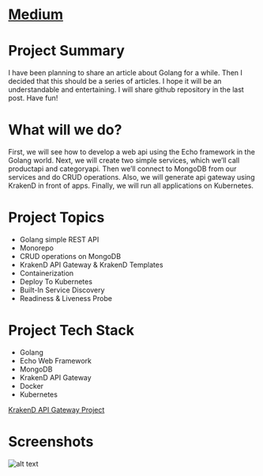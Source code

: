 # [Medium](https://medium.com/@isikakin95/simple-app-project-summary-63350b2c34eb "Google's Homepage")

# Project Summary

I have been planning to share an article about Golang for a while. Then I decided that this should be a series of articles. I hope it will be an understandable and entertaining. I will share github repository in the last post. Have fun!

# What will we do?
First, we will see how to develop a web api using the Echo framework in the Golang world. Next, we will create two simple services, which we’ll call productapi and categoryapi. Then we’ll connect to MongoDB from our services and do CRUD operations. Also, we will generate api gateway using KrakenD in front of apps. Finally, we will run all applications on Kubernetes.

# Project Topics
- Golang simple REST API
- Monorepo
- CRUD operations on MongoDB
- KrakenD API Gateway & KrakenD Templates
- Containerization
- Deploy To Kubernetes
- Built-In Service Discovery
- Readiness & Liveness Probe

# Project Tech Stack
- Golang
- Echo Web Framework
- MongoDB
- KrakenD API Gateway
- Docker
- Kubernetes

[KrakenD API Gateway Project ](https://github.com/isikakin/krakend-api-gateway "KrakenD Project")

# Screenshots

![alt text](https://miro.medium.com/max/875/1*iMGY9-TxCmklua94Rw0p2w.png "Kubernetes Dashboard")